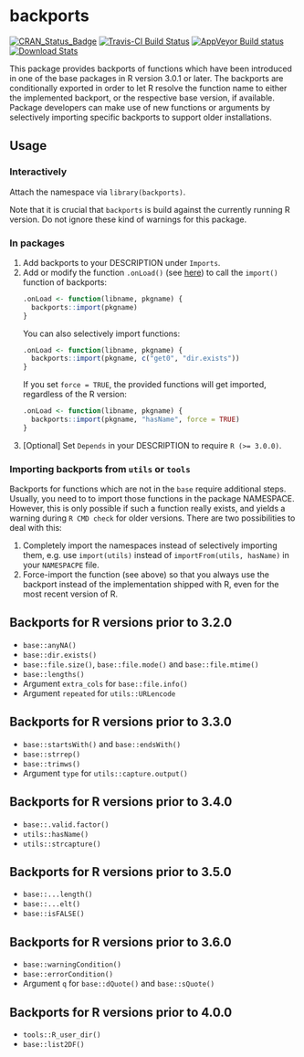 # backports

[![CRAN_Status_Badge](http://www.r-pkg.org/badges/version/backports)](http://cran.r-project.org/package=backports)
[![Travis-CI Build Status](https://travis-ci.org/r-lib/backports.svg?branch=master)](https://travis-ci.org/r-lib/backports)
[![AppVeyor Build status](https://ci.appveyor.com/api/projects/status/9lup9d3d3olnp2ua/branch/master?svg=true)](https://ci.appveyor.com/project/mllg/backports/branch/master)
[![Download Stats](http://cranlogs.r-pkg.org/badges/backports)](https://cran.r-project.org/package=backports)

This package provides backports of functions which have been introduced in one of the base packages in R version 3.0.1 or later.
The backports are conditionally exported in order to let R resolve the function name to either the implemented backport, or the respective base version, if available.
Package developers can make use of new functions or arguments by selectively importing specific backports to support older installations.

## Usage

### Interactively

Attach the namespace via `library(backports)`.

Note that it is crucial that `backports` is build against the currently running R version.
Do not ignore these kind of warnings for this package.

### In packages
1. Add backports to your DESCRIPTION under `Imports`.
2. Add or modify the function `.onLoad()` (see [here](https://stat.ethz.ch/R-manual/R-devel/library/base/html/ns-hooks.html)) to call the `import()` function of backports:
   ```r
   .onLoad <- function(libname, pkgname) {
     backports::import(pkgname)
   }
   ```
   You can also selectively import functions:
   ```r
   .onLoad <- function(libname, pkgname) {
     backports::import(pkgname, c("get0", "dir.exists"))
   }
   ```
   If you set `force = TRUE`, the provided functions will get imported, regardless of the R version:
   ```r
   .onLoad <- function(libname, pkgname) {
     backports::import(pkgname, "hasName", force = TRUE)
   }
   ```
3. [Optional] Set `Depends` in your DESCRIPTION to require `R (>= 3.0.0)`.

### Importing backports from `utils` or `tools`

Backports for functions which are not in the `base` require additional steps.
Usually, you need to to import those functions in the package NAMESPACE.
However, this is only possible if such a function really exists, and yields a warning during `R CMD check` for older versions.
There are two possibilities to deal with this:

1. Completely import the namespaces instead of selectively importing them, e.g. use `import(utils)` instead of `importFrom(utils, hasName)` in your `NAMESPACPE` file.
2. Force-import the function (see above) so that you always use the backport instead of the implementation shipped with R, even for the most recent version of R.


## Backports for R versions prior to 3.2.0

* `base::anyNA()`
* `base::dir.exists()`
* `base::file.size()`, `base::file.mode()` and `base::file.mtime()`
* `base::lengths()`
* Argument `extra_cols` for `base::file.info()`
* Argument `repeated` for `utils::URLencode`

## Backports for R versions prior to 3.3.0

* `base::startsWith()` and `base::endsWith()`
* `base::strrep()`
* `base::trimws()`
* Argument `type` for `utils::capture.output()`

## Backports for R versions prior to 3.4.0

* `base::.valid.factor()`
* `utils::hasName()`
* `utils::strcapture()`

## Backports for R versions prior to 3.5.0

* `base::...length()`
* `base::...elt()`
* `base::isFALSE()`

## Backports for R versions prior to 3.6.0

* `base::warningCondition()`
* `base::errorCondition()`
* Argument `q` for `base::dQuote()` and `base::sQuote()`

## Backports for R versions prior to 4.0.0

* `tools::R_user_dir()`
* `base::list2DF()`
